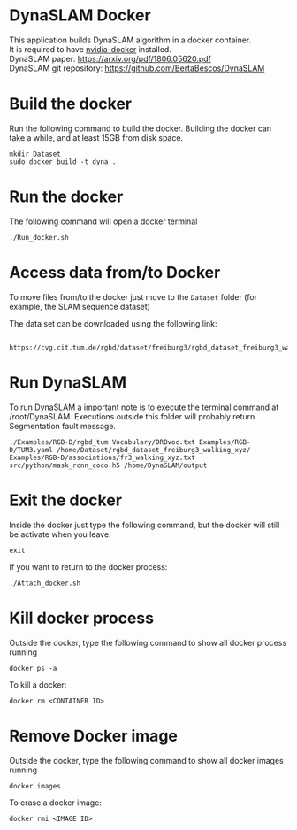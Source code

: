 # DynaSLAM Docker
This application builds DynaSLAM algorithm in a docker container. <br/>
It is required to have [nvidia-docker](https://github.com/NVIDIA/nvidia-docker) installed. <br/> 
DynaSLAM paper: https://arxiv.org/pdf/1806.05620.pdf <br/>
DynaSLAM git repository: https://github.com/BertaBescos/DynaSLAM
 

# Build the docker 
Run the following command to build the docker. Building the docker can take a while, and at least 15GB from disk space.
```
mkdir Dataset
sudo docker build -t dyna .
```

# Run the docker
The following command will open a docker terminal
```
./Run_docker.sh
```
# Access data from/to Docker
To move files from/to the docker just move to the ```Dataset``` folder (for example, the SLAM sequence dataset)

The data set can be downloaded using the following link:

```

https://cvg.cit.tum.de/rgbd/dataset/freiburg3/rgbd_dataset_freiburg3_walking_xyz.tgz

```
# Run DynaSLAM
To run DynaSLAM a important note is to execute the terminal command at /root/DynaSLAM. Executions outside this folder will probably return Segmentation fault message. 
```
./Examples/RGB-D/rgbd_tum Vocabulary/ORBvoc.txt Examples/RGB-D/TUM3.yaml /home/Dataset/rgbd_dataset_freiburg3_walking_xyz/ Examples/RGB-D/associations/fr3_walking_xyz.txt src/python/mask_rcnn_coco.h5 /home/DynaSLAM/output
```

# Exit the docker
Inside the docker just type the following command, but the docker will still be activate when you leave:
```
exit
```
If you want to return to the docker process:
```
./Attach_docker.sh
```

# Kill docker process
Outside the docker, type the following command to show all docker process running
```
docker ps -a
```
To kill a docker: 
```
docker rm <CONTAINER ID> 
```

# Remove Docker image
Outside the docker, type the following command to show all docker images running
```
docker images
```
To erase a docker image:
```
docker rmi <IMAGE ID>
```

